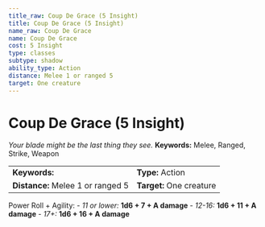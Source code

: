 ```yaml
---
title_raw: Coup De Grace (5 Insight)
title: Coup De Grace (5 Insight)
name_raw: Coup De Grace
name: Coup De Grace
cost: 5 Insight
type: classes
subtype: shadow
ability_type: Action
distance: Melee 1 or ranged 5
target: One creature
---
```


# Coup De Grace (5 Insight)

*Your blade might be the last thing they see.* **Keywords:** Melee, Ranged, Strike, Weapon

|                                   |                          |
| :-------------------------------- | :----------------------- |
| **Keywords:**                     | **Type:** Action         |
| **Distance:** Melee 1 or ranged 5 | **Target:** One creature |

Power Roll + Agility: - *11 or lower:* **1d6 + 7 + A damage** - *12-16:* **1d6 + 11 + A damage** - *17+:* **1d6 + 16 + A damage**
